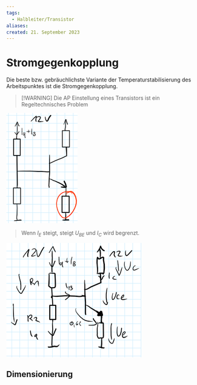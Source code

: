 ```yaml
---
tags:
  - Halbleiter/Transistor
aliases: 
created: 21. September 2023
---
```


# Stromgegenkopplung

Die beste bzw. gebräuchlichste Variante der Temperaturstabilisierung des Arbeitspunktes ist die Stromgegenkopplung.

> [!WARNING] Die AP Einstellung eines Transistors ist ein Regeltechnisches Problem

![](assets/Pasted%20image%2020230921214010.png)

> Wenn $I_{E}$ steigt, steigt $U_{BE}$ und $I_{C}$ wird begrenzt.

![](assets/Pasted%20image%2020230921213942.png)

## Dimensionierung